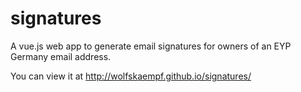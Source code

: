 # signatures
A vue.js web app to generate email signatures for owners of an EYP Germany email address.

You can view it at http://wolfskaempf.github.io/signatures/
